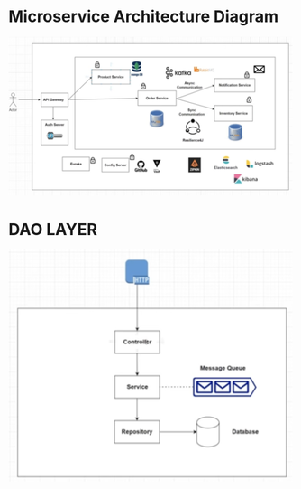 <h1> Microservice Architecture Diagram </h1>

![alt text](https://github.com/drdcs/ecommerce-microservice/blob/main/architecture.png)

<h1> DAO LAYER </h1>

![alt text](https://github.com/drdcs/ecommerce-microservice/blob/main/dao.png)
